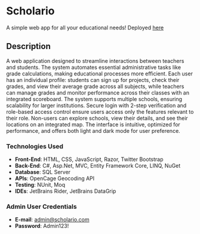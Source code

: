 # Scholario

A simple web app for all your educational needs! Deployed [here](https://scholario.azurewebsites.net/)

## Description

A web application designed to streamline interactions between teachers and students. The system automates essential administrative tasks like grade calculations, making educational processes more efficient. Each user has an individual profile: students can sign up for projects, check their grades, and view their average grade across all subjects, while teachers can manage grades and monitor performance across their classes with an integrated scoreboard. The system supports multiple schools, ensuring scalability for larger institutions. Secure login with 2-step verification and role-based access control ensure users access only the features relevant to their role. Non-users can explore schools, view their details, and see their locations on an integrated map. The interface is intuitive, optimized for performance, and offers both light and dark mode for user preference.

### Technologies Used

* **Front-End**: HTML, CSS, JavaScript, Razor, Twitter Bootstrap
* **Back-End**: C#, Asp.Net, MVC, Entity Framework Core, LINQ, NuGet
* **Database**: SQL Server
* **APIs**: OpenCage Geocoding API
* **Testing**: NUnit, Moq
* **IDEs**: JetBrains Rider, JetBrains DataGrip

### Admin User Credentials

* **E-mail**: admin@scholario.com
* **Password**: Admin123!
